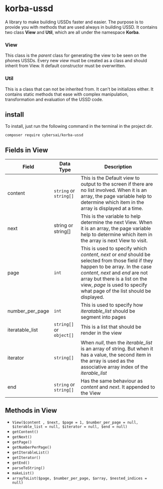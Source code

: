 # korba-ussd
A library to make building USSDs faster and easier. The purpose is to provide you with methods that are used always in building USSD. It contains two class **View** and **Util**, which are all under the namespace **Korba**.

### View
This class is the *parent* class for generating the view to be seen on the phones USSDs. Every new *view* must be created as a class and should inherit from View. It default constructor must be overwritten.

### Util
This is a class that can not be inherited from. It can't be initializes either. It contains static methods that ease with complex manipulation, transformation and evaluation of the USSD code.

## install
To install, just run the following command in the terminal in the project dir.

```$xslt
composer require cybersai/korba-ussd
```

## Fields in View
| Field | Data Type | Description |
|-------|-----------|-------------|
| content | `string` or `string[]` | This is the Default view to output to the screen if there are no list involved. When it is an array, the page variable help to determine which item in the array is displayed at a time.|
| next | string or string[] | This is the variable to help determine the next View. When it is an array, the page variable help to determine which item in the array is next View to visit. |
| page| `int` | This is used to specify which *content*, *next* or *end* should be selected from those field if they happen to be array. In the case *content*, *next* and *end* are not array but there is a list on the view, *page* is used to specify what page of the list should be displayed. |
| number_per_page | `int` | This is used to specify how *iteratable_list* should be segment into pages |
| iteratable_list | `string[]` or `object[]` | This is a list that should be render in the view |
| iterator | `string[]` | When *null*, then the *iterable_list* is an array of string. But when it has a value, the second item in the array is used as the associative array index of the *iterable_list* |
| end | `string` or `string[]` | Has the same behaviour as *content* and *next*. It appended to the View |

## Methods in View
* `View($content , $next, $page = 1, $number_per_page = null, $iterable_list = null, $iterator = null, $end = null)`
* `getContent()`
* `getNext()`
* `getPage()`
* `getNumberPerPage()`
* `getIterableList()`
* `getIterator()`
* `getEnd()`
* `parseToString()`
* `makeList()`
* `arrayToList($page, $number_per_page, $array, $nested_indices = null)`
